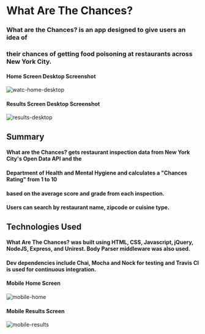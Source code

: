 # What Are The Chances? 


### What are the Chances? is an app designed to give users an idea of 
### their chances of getting food poisoning at restaurants across New York City.


#### Home Screen Desktop Screenshot
![watc-home-desktop](https://cloud.githubusercontent.com/assets/17256531/24046549/49a459da-0af9-11e7-8cbd-2621b77b1384.png)

#### Results Screen Desktop Screenshot
![results-desktop](https://cloud.githubusercontent.com/assets/17256531/24046558/4de9ac48-0af9-11e7-8754-18d29d270615.png)



## Summary

#### What are the Chances? gets restaurant inspection data from New York City's Open Data API and the 
#### Department of Health and Mental Hygiene and calculates a "Chances Rating" from 1 to 10 
#### based on the average score and grade from each inspection.  
#### Users can search by restaurant name, zipcode or cuisine type.


## Technologies Used

#### What Are The Chances? was built using HTML, CSS, Javascript, jQuery, NodeJS, Express, and Unirest.  Body Parser middleware was also used.
#### Dev dependencies include Chai, Mocha and Nock for testing and Travis CI is used for continuous integration.

#### Mobile Home Screen 
![mobile-home](https://cloud.githubusercontent.com/assets/17256531/24046562/513e1d66-0af9-11e7-88ec-bdec5e169640.png)

#### Mobile Results Screen
![mobile-results](https://cloud.githubusercontent.com/assets/17256531/24046565/539f2000-0af9-11e7-8565-f40a3d85552b.png)